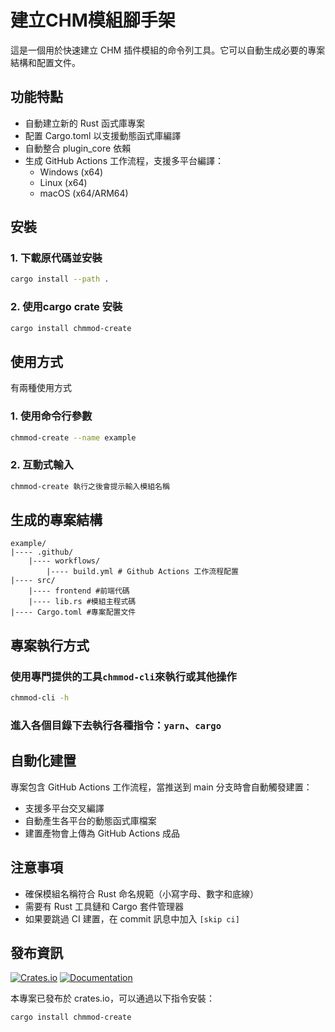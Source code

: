 # 建立CHM模組腳手架

這是一個用於快速建立 CHM 插件模組的命令列工具。它可以自動生成必要的專案結構和配置文件。

## 功能特點

- 自動建立新的 Rust 函式庫專案
- 配置 Cargo.toml 以支援動態函式庫編譯
- 自動整合 plugin_core 依賴
- 生成 GitHub Actions 工作流程，支援多平台編譯：
  - Windows (x64)
  - Linux (x64)
  - macOS (x64/ARM64)

## 安裝
### 1. 下載原代碼並安裝
```bash
cargo install --path .
```
### 2. 使用cargo crate 安裝
```bash
cargo install chmmod-create
```
## 使用方式
有兩種使用方式
### 1. 使用命令行參數
```bash
chmmod-create --name example
```
### 2. 互動式輸入
```bash
chmmod-create 執行之後會提示輸入模組名稱
```

## 生成的專案結構
```
example/
|---- .github/
    |---- workflows/
        |---- build.yml # Github Actions 工作流程配置
|---- src/
    |---- frontend #前端代碼
    |---- lib.rs #模組主程式碼
|---- Cargo.toml #專案配置文件
```
## 專案執行方式
### 使用專門提供的工具`chmmod-cli`來執行或其他操作
```bash
chmmod-cli -h
```
### 進入各個目錄下去執行各種指令：`yarn`、`cargo`
## 自動化建置
專案包含 GitHub Actions 工作流程，當推送到 main 分支時會自動觸發建置：
- 支援多平台交叉編譯
- 自動產生各平台的動態函式庫檔案
- 建置產物會上傳為 GitHub Actions 成品
## 注意事項
- 確保模組名稱符合 Rust 命名規範（小寫字母、數字和底線）
- 需要有 Rust 工具鏈和 Cargo 套件管理器
- 如果要跳過 CI 建置，在 commit 訊息中加入 `[skip ci]`

## 發布資訊

[![Crates.io](https://img.shields.io/crates/v/chmmod-create.svg)](https://crates.io/crates/chmmod-create)
[![Documentation](https://docs.rs/chmmod-create/badge.svg)](https://docs.rs/chmmod-create)

本專案已發布於 crates.io，可以通過以下指令安裝：

```bash
cargo install chmmod-create
```